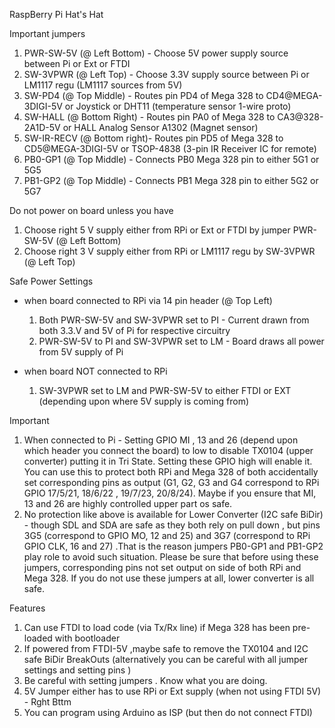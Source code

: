 RaspBerry Pi Hat's Hat 

Important jumpers
  1) PWR-SW-5V (@ Left Bottom) - Choose 5V power supply source between Pi or Ext or FTDI
  2) SW-3VPWR  (@ Left  Top)   - Choose 3.3V supply source between Pi or LM1117 regu (LM1117 sources from 5V)
  3) SW-PD4 (@ Top Middle) - Routes pin PD4 of Mega 328 to CD4@MEGA-3DIGI-5V or Joystick or DHT11 (temperature sensor 1-wire proto)
  4) SW-HALL (@ Bottom Right) - Routes pin PA0 of Mega 328 to CA3@328-2A1D-5V or HALL Analog Sensor A1302 (Magnet sensor)
  5) SW-IR-RECV (@ Bottom right)- Routes pin PD5 of Mega 328 to CD5@MEGA-3DIGI-5V or TSOP-4838 (3-pin IR Receiver IC for remote)
  6) PB0-GP1 (@ Top Middle) - Connects PB0 Mega 328 pin to either 5G1 or 5G5 
  7) PB1-GP2 (@ Top Middle) - Connects PB1 Mega 328 pin to either 5G2 or 5G7
  

Do not power on board unless you have
  1) Choose right 5 V supply either from RPi or Ext or FTDI  by jumper PWR-SW-5V (@ Left Bottom)
  2) Choose right 3 V supply either from RPi or LM1117 regu  by SW-3VPWR (@ Left  Top)

Safe Power Settings 
  - when board connected to RPi via 14 pin header (@ Top Left)
     1) Both PWR-SW-5V and SW-3VPWR set to PI - Current drawn from both 3.3.V and 5V of Pi for respective circuitry
     2) PWR-SW-5V to PI and SW-3VPWR set to LM - Board draws all power from 5V supply of Pi

  - when board NOT connected to RPi 
     1) SW-3VPWR set to LM and PWR-SW-5V to either FTDI or EXT (depending upon where 5V supply is coming from)

Important
  1) When connected to Pi - Setting GPIO MI , 13 and 26 (depend upon which header you connect the board) to low to disable TX0104 (upper converter) putting it in Tri State. Setting these GPIO high will enable it. You can use this to protect both RPi and Mega 328 of both accidentally set corresponding pins as output (G1, G2, G3 and G4 correspond to RPi GPIO 17/5/21, 18/6/22 , 19/7/23, 20/8/24). Maybe if you ensure that MI, 13 and 26 are highly controlled upper part os safe.
  2) No protection like above is available for Lower Converter (I2C safe BiDir) - though SDL and SDA are safe as they both rely on pull down , but pins 3G5 (correspond to GPIO MO, 12 and 25) and 3G7 (correspond to RPi GPIO CLK, 16 and 27) .That is the reason jumpers PB0-GP1 and PB1-GP2 play role to avoid such situation. Please be sure that before using these jumpers,  corresponding pins not set output on side of both RPi and Mega 328. If you do not use these jumpers at all, lower converter is all safe.
  

Features 
  1) Can use FTDI to load code (via Tx/Rx line) if Mega 328 has been pre-loaded with bootloader 
  2) If powered from FTDI-5V ,maybe safe to remove the TX0104 and I2C safe BiDir BreakOuts (alternatively you can be careful with all jumper settings and setting pins )
  3) Be careful with setting jumpers . Know what you are doing.
  4) 5V Jumper either has to use RPi or Ext supply (when not using FTDI 5V) - Rght Bttm
  5) You can program using Arduino as ISP (but then do not connect FTDI)
  
